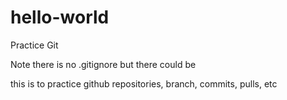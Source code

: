 # hello-world
Practice Git


Note there is no .gitignore but there could be

this is to practice github repositories, branch, commits, pulls, etc




